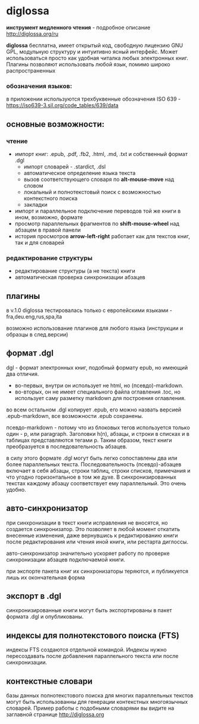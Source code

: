 # **diglossa**

**инструмент медленного чтения** - подробное описание <span class="external">http://diglossa.org/ru</span>

**diglossa** бесплатна, имеет открытый код, свободную лицензию GNU GPL, модульную структуру и интуитивно ясный интерфейс. Может использоваться просто как удобная читалка любых электронных книг. Плагины позволяют использовать любой язык, помимо широко распространенных

### обозначения языков:
  в приложении используются трехбуквенные обозначения ISO 639 - <span class="external">https://iso639-3.sil.org/code_tables/639/data</span>

## основные возможности:

### чтение
- импорт книг: .epub, .pdf, .fb2, .html, .md, .txt и собственный формат .dgl
   - импорт словарей - .stardict, .dsl
   - автоматическое определение языка текста
   - вызов соответствующего словаря по **alt-mouse-move** над словом
   - локальный и полнотекстовый поиск с возможностью контекстного поиска
   - закладки
- импорт и параллельное подключение переводов той же книги в ином, возможно, формате
- просмотр параллельных фрагментов по **shift-mouse-wheel** над абзацем в правой панели
- история просмотров **arrow-left-right** работает как для текстов книг, так и для словарей

### редактирование структуры
- редактирование структуры (а не текста) книги
- автоматическая проверка синхронизации абзацев

## плагины
в v.1.0 diglossa тестировалась только с европейскими языками - fra,deu.eng,rus,spa,ita

возможно использование плагинов для любого языка (инструкции и образцы в след.версии)


## формат .dgl
dgl - формат электронных книг, подобный формату epub, но имеющий два отличия.

- во-первых, внутри он использует не html, но (псевдо)-markdown.
- во-вторых, он не имеет специального файла оглавления .toc, но использует саму разметку markdown для построения оглавления.

во всем остальном .dgl копирует .epub, его можно назвать версией .epub-markdown, все возможности .epub сохранены.

псевдо-markdown - потому что из блоковых тегов используется только один - p, или paragraph. Заголовки h(n), абзацы, и строки в списках и в таблицах представляются тегами p. Таким образом, текст книги преобразуется в последовательность абзацев.

в силу этого формате .dgl могут быть легко сопоставлены два или более параллельных текста. Последовательность (псевдо)-абзацев включает в себя абзацы, строки таблиц, строки списков, примечания и что угодно горизонтальное в том же духе. В синхронизированных текстах каждому абзацу соответствует ему параллельный. Это очень удобно.

## авто-синхронизатор

при синхронизации в текст книги исправления не вносятся, но создается синхронизатор. Это позволяет в любой момент откатить внесенные изменения, даже вернувшись к редактированию книги после редактирования или чтения иной книги, или рестарта диглоссы.

авто-синхронизатор значительно ускоряет работу по проверке синхронизации абзацев подключаемой книги.

при экспорте пакета книг их синхронизаторы теряются, и публикуется лишь их окончательная форма

## экспорт в .dgl

синхронизированные книги могут быть экспортированы в пакет формата .dgl и опубликованы.

## индексы для полнотекстового поиска (FTS)

индексы FTS создаются отдельной командой. Индексы нужно пересоздавать после добавления параллельного текста или после синхронизации.

## контекстные словари

базы данных полнотекстового поиска для многих параллельных текстов могут быть использованны для генерации контекстных многоязычных словарей. Пример работы с подобными словарями вы видите на заглавной странице <span class="external">http://diglossa.org</span>

&nbsp;
